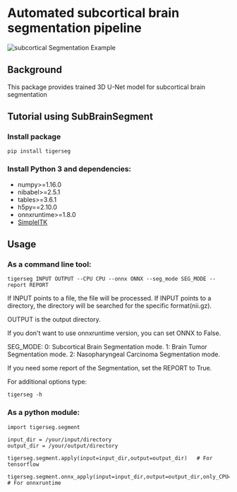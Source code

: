 # Automated subcortical brain segmentation pipeline
![subcortical Segmentation Example](doc/tumor_segmentation_illusatration.gif)

## Background
This package provides trained 3D U-Net model for subcortical brain segmentation


## Tutorial using SubBrainSegment

### Install package

    pip install tigerseg 

### Install Python 3 and dependencies:
* numpy>=1.16.0
* nibabel>=2.5.1
* tables>=3.6.1
* h5py==2.10.0
* onnxruntime>=1.8.0
* [SimpleITK](https://simpleitk.readthedocs.io/en/master/gettingStarted.html)


## Usage

### As a command line tool:

    tigerseg INPUT OUTPUT --CPU CPU --onnx ONNX --seg_mode SEG_MODE --report REPORT

If INPUT points to a file, the file will be processed. If INPUT points to a directory, the directory will be searched for the specific format(nii.gz).

OUTPUT is the output directory.

If you don't want to use onnxruntime version, you can set ONNX to False.

SEG_MODE: 0: Subcortical Brain Segmentation mode. 1: Brain Tumor Segmentation mode. 2: Nasopharyngeal Carcinoma Segmentation mode.

If you need some report of the Segmentation, set the REPORT to True.

For additional options type:

    tigerseg -h



### As a python module:

```
import tigerseg.segment

input_dir = /your/input/directory
output_dir = /your/output/directory

tigerseg.segment.apply(input=input_dir,output=output_dir)   # For tensorflow

tigerseg.segment.onnx_apply(input=input_dir,output=output_dir,only_CPU=False,seg_mode=0,report_enabled=True) # For onnxruntime
```
